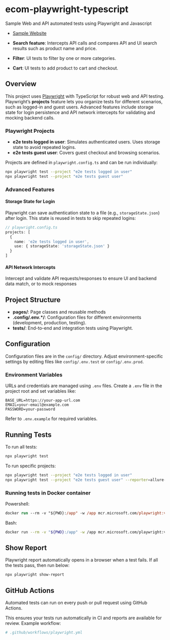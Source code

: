 # ecom-playwright-typescript
Sample Web and API automated tests using Playwright and Javascript
* [Sample Website](https://practicesoftwaretesting.com/)

* **Search feature**: Intercepts API calls and compares API and UI search results such as product name and price.
* **Filter**: UI tests to filter by one or more categories.
* **Cart**: UI tests to add product to cart and checkout.

## Overview

This project uses [Playwright](https://playwright.dev/) with TypeScript for robust web and API testing. Playwright’s **projects** feature lets you organize tests for different scenarios, such as logged-in and guest users. Advanced features include storage state for login persistence and API network intercepts for validating and mocking backend calls.

### Playwright Projects

- **e2e tests logged in user**: Simulates authenticated users. Uses storage state to avoid repeated logins.
- **e2e tests guest user**: Covers guest checkout and browsing scenarios.

Projects are defined in `playwright.config.ts` and can be run individually:

```bash
npx playwright test --project "e2e tests logged in user"
npx playwright test --project "e2e tests guest user"
```

### Advanced Features

#### Storage State for Login

Playwright can save authentication state to a file (e.g., `storageState.json`) after login. This state is reused in tests to skip repeated logins:

```ts
// playwright.config.ts
projects: [
  {
    name: 'e2e tests logged in user',
    use: { storageState: 'storageState.json' }
  }
]
```

#### API Network Intercepts

Intercept and validate API requests/responses to ensure UI and backend data match, or to mock responses

## Project Structure

- **pages/**: Page classes and reusable methods
- **.config/.env.*/**: Configuration files for different environments (development, production, testing).
- **tests/**: End-to-end and integration tests using Playwright.

## Configuration

Configuration files are in the `config/` directory. Adjust environment-specific settings by editing files like `config/.env.test` or `config/.env.prod`.

### Environment Variables

URLs and credentials are managed using `.env` files. Create a `.env` file in the project root and set variables like:

```
BASE_URL=https://your-app-url.com
EMAIL=your-email@example.com
PASSWORD=your-password
```

Refer to `.env.example` for required variables.

## Running Tests

To run all tests:

```bash
npx playwright test
```

To run specific projects:

```bash
npx playwright test --project "e2e tests logged in user"
npx playwright test --project "e2e tests guest user" --reporter=allure-playwright
```

### Running tests in Docker container

Powershell:
```ps
docker run --rm -v "${PWD}:/app" -w /app mcr.microsoft.com/playwright:v1.55.0-noble npx playwright test --project "e2e tests logged in user"
```

Bash:
```bash
docker run --rm -v "${PWD}:/app" -w /app mcr.microsoft.com/playwright:v1.55.0-noble npx playwright test --project "e2e tests logged in user"
```

## Show Report

Playwright report automatically opens in a browser when a test fails.
If all the tests pass, then run below:

```bash
npx playwright show-report
```

## GitHub Actions

Automated tests can run on every push or pull request using GitHub Actions. 

This ensures your tests run automatically in CI and reports are available for review.
Example workflow:

```yaml
# .github/workflows/playwright.yml
```

